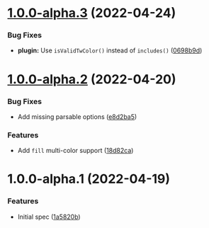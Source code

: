 # [1.0.0-alpha.3](https://github.com/decanTyme/chartjs-plugin-tailwindcss-colors/compare/v1.0.0-alpha.2...v1.0.0-alpha.3) (2022-04-24)


### Bug Fixes

* **plugin:** Use `isValidTwColor()` instead of `includes()` ([0698b9d](https://github.com/decanTyme/chartjs-plugin-tailwindcss-colors/commit/0698b9de75965e4c55a3a2a72c3f146b806724d9))

# [1.0.0-alpha.2](https://github.com/decanTyme/chartjs-plugin-tailwindcss-colors/compare/v1.0.0-alpha.1...v1.0.0-alpha.2) (2022-04-20)


### Bug Fixes

* Add missing parsable options ([e8d2ba5](https://github.com/decanTyme/chartjs-plugin-tailwindcss-colors/commit/e8d2ba5541ad80fec1d36f038a835e607ef1fa1b))


### Features

* Add `fill` multi-color support ([18d82ca](https://github.com/decanTyme/chartjs-plugin-tailwindcss-colors/commit/18d82ca8c7942de1beeb4955bc800b206fd3552f))

# 1.0.0-alpha.1 (2022-04-19)


### Features

* Initial spec ([1a5820b](https://github.com/decanTyme/chartjs-plugin-tailwindcss-colors/commit/1a5820b1ea488fb30953c8577fb693d960d340e5))
